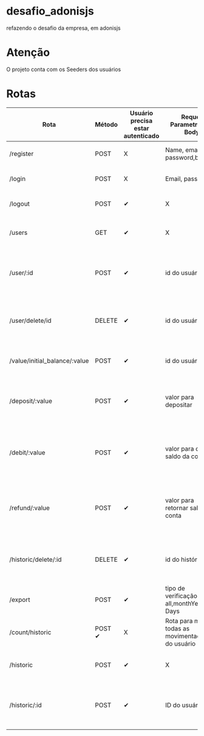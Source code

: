 # desafio_adonisjs
refazendo o desafio da empresa, em adonisjs


# Atenção
O projeto conta com os Seeders dos usuários

# Rotas 
| Rota |Método| Usuário precisa estar autenticado  | Requer Parametros no Body  |       Descrição     | 
| ------------------- | ------------------- | ---------------------  | -------------------------- |  -------------------|
|/register| POST  | X | Name, email, password,birthday | Rota para criação de usuário|
| /login| POST| X  | Email, password| Rota para autenticação de usuário|
| /logout| POST | ✔ | X  | Rota deslogar usuário|
| /users| GET | ✔ | X  | Rota para busca de todos os usuários|
| /user/:id| POST| ✔ | id do usuário  | Rota para busca um usuário específico através de seu ID|
| /user/delete/id| DELETE| ✔ | id do usuário  | Rota para deletar um usuário específico através de seu ID|
| /value/initial_balance/:value| POST| ✔ | id do usuário  | Rota para definir um valor inicial ao usuário|
| /deposit/:value| POST| ✔ | valor para depositar  | Rota para dar créditos um usuário específico através de seu ID|
| /debit/:value| POST| ✔ | valor para debitar saldo da conta  | Rota para retirar créditos um usuário específico através de seu ID |
| /refund/:value| POST| ✔ | valor para retornar saldo da conta  | Rota para retornar créditos um usuário específico através de seu ID |
| /historic/delete/:id| DELETE| ✔ | id do histórico  | Rota para deletar histórico do usuário através de seu ID|
| /export| POST| ✔ | tipo de verificação. tipos: all,monthYear ou Days  | Rota exportação do arquivo csv|
| /count/historic| POST ✔ | X  | Rota para mostrar todas as movimentações do usuário |
| /historic| POST| ✔ | X  | Rota para mostrar histórico do usuário |
| /historic/:id| POST| ✔ | ID do usuário  | Rota para mostrar histórico de um usuário através de seu ID|
